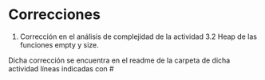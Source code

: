 # Correcciones

1. Corrección en el análisis de complejidad de la actividad 3.2 Heap de las funciones empty y size.

Dicha corrección se encuentra en el readme de la carpeta de dicha actividad líneas indicadas con #


